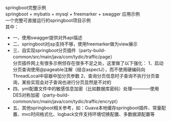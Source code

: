 <div>
springboot完整示例</br> 
springboot + mybatis + mysql + freemarker + swagger 应用示例</br>
一个完整可直接运行的springboot项目示例</br>
其中：</br>
	<ul>
	<li>一、使用swagger提供对外api描述</li>
	<li>二、springboot对jsp支持不够，使用freemarker做为view展示</li>
	<li>三、自实现springboot分页插件（party-build-common/src/main/java/com/tydic/traffic/page）</li>
		分页插件网上有很多示例但存在很多不足之处，这里做了以下强化：
		1、启动分页查询使用@pageable注解（结合aspectJ），而不使用硬编码向ThreadLocal中容器中加分页参数
		2、查询分页信息时子查询不执行分页查询，某些实现会对子查询也进行分页显然是不对的
	<li>四、yml配置文件中的敏感信息加密（比如数据库密码）处理————使用DES对称加密（party-build-common/src/main/java/com/tydic/traffic/encrypt）</li>
	<li>五、其他springboot相关参考，如：Guava本地缓存springboot插件、常量配置、mvc时间格式化、logback文件支持环境切换配置、多数据源配置等</li>
	</ul>
</div>	
		

